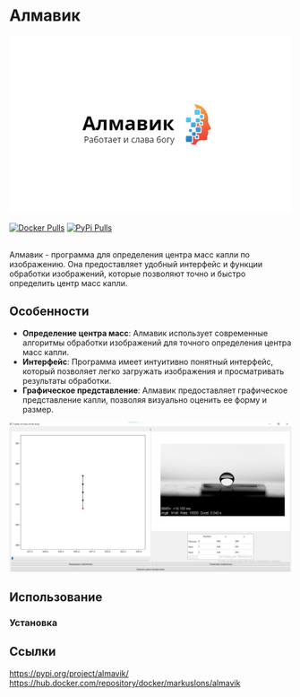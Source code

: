 # Алмавик

![Логотип Алмавик](formalization/logoza.png)
<br>
<div>
    <a href="https://hub.docker.com/repository/docker/markuslons/almavik"><img src="https://img.shields.io/docker/pulls/ultralytics/yolov5?logo=docker" alt="Docker Pulls"></a>
   <a href="https://pypi.org/project/almavik/"><img src="https://www.pvsm.ru/images/2019/06/16/kak-opublikovat-konsolnuyu-utilitu-na-PyPI-za-1-minutu.png" alt="PyPi Pulls"></a>
   
  </div>
  <br>

Алмавик - программа для определения центра масс капли по изображению. Она предоставляет удобный интерфейс и функции обработки изображений, которые позволяют точно и быстро определить центр масс капли.

## Особенности

- **Определение центра масс**: Алмавик использует современные алгоритмы обработки изображений для точного определения центра масс капли.
- **Интерфейс**: Программа имеет интуитивно понятный интерфейс, который позволяет легко загружать изображения и просматривать результаты обработки.
- **Графическое представление**: Алмавик предоставляет графическое представление капли, позволяя визуально оценить ее форму и размер.

![Логотип Алмавик](formalization/int.jpg)


## Использование

### Установка

## Ссылки
https://pypi.org/project/almavik/
https://hub.docker.com/repository/docker/markuslons/almavik

